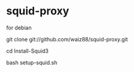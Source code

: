 squid-proxy
===========

for debian

git clone git://github.com/waiz88/squid-proxy.git

cd Install-Squid3

bash setup-squid.sh
